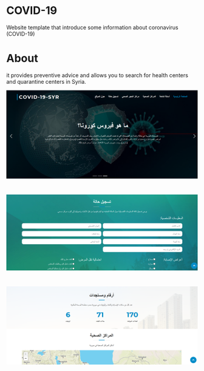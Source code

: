 # COVID-19
Website template that introduce some information about coronavirus (COVID-19)
# About
it provides preventive advice and allows you to search for health centers and quarantine centers in Syria.

![COVID-19](screenshots/home.png)
#
![COVID-19](screenshots/register.png)
#
![COVID-19](screenshots/new.png)
